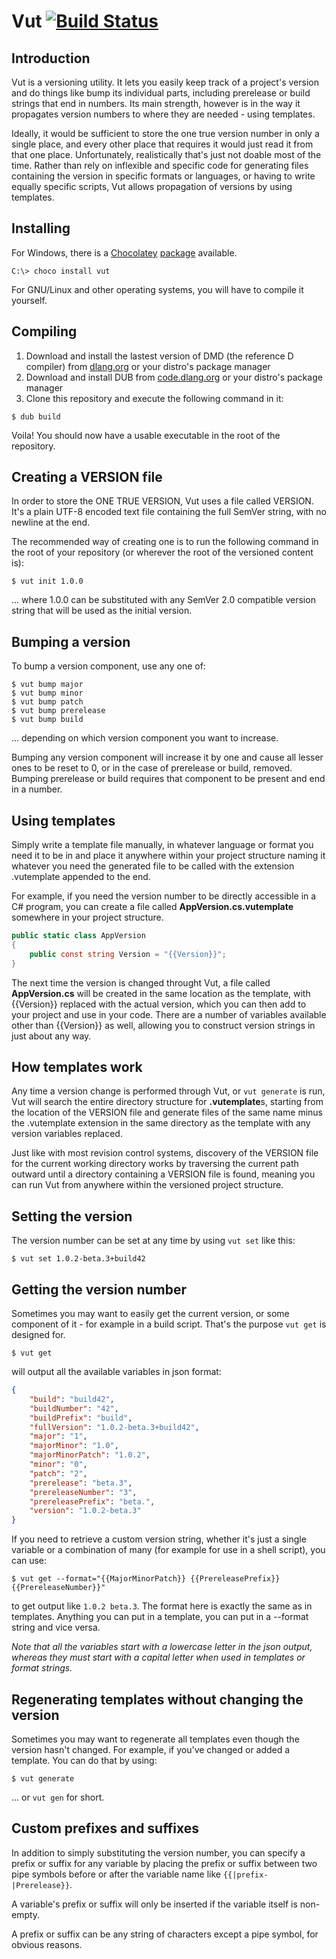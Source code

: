 # Vut [![Build Status](https://travis-ci.org/forbjok/vut.svg?branch=master)](https://travis-ci.org/forbjok/vut)

## Introduction
Vut is a versioning utility.
It lets you easily keep track of a project's version and do things like bump its individual parts, including prerelease or build strings that end in numbers.
Its main strength, however is in the way it propagates version numbers to where they are needed - using templates.

Ideally, it would be sufficient to store the one true version number in only a single place, and every other place that requires it would just read it from that one place.
Unfortunately, realistically that's just not doable most of the time.
Rather than rely on inflexible and specific code for generating files containing the version in specific formats or languages, or having to write equally specific scripts, Vut allows propagation of versions by using templates.

## Installing
For Windows, there is a [Chocolatey](https://chocolatey.org/) [package](https://chocolatey.org/packages/vut) available.
```
C:\> choco install vut
```

For GNU/Linux and other operating systems, you will have to compile it yourself.

## Compiling
1. Download and install the lastest version of DMD (the reference D compiler) from [dlang.org](http://dlang.org/) or your distro's package manager
2. Download and install DUB from [code.dlang.org](https://code.dlang.org/) or your distro's package manager
3. Clone this repository and execute the following command in it:
```
$ dub build
```

Voila! You should now have a usable executable in the root of the repository.

## Creating a VERSION file
In order to store the ONE TRUE VERSION, Vut uses a file called VERSION.
It's a plain UTF-8 encoded text file containing the full SemVer string, with no newline at the end.

The recommended way of creating one is to run the following command in the root of your repository (or wherever the root of the versioned content is):
```
$ vut init 1.0.0
```
... where 1.0.0 can be substituted with any SemVer 2.0 compatible version string that will be used as the initial version.

## Bumping a version
To bump a version component, use any one of:
```
$ vut bump major
$ vut bump minor
$ vut bump patch
$ vut bump prerelease
$ vut bump build
```
... depending on which version component you want to increase.

Bumping any version component will increase it by one and cause all lesser ones to be reset to 0, or in the case of prerelease or build, removed.
Bumping prerelease or build requires that component to be present and end in a number.

## Using templates
Simply write a template file manually, in whatever language or format you need it to be in and place it anywhere within your project structure naming it whatever you need the generated file to be called with the extension .vutemplate appended to the end.

For example, if you need the version number to be directly accessible in a C# program, you can create a file called **AppVersion.cs.vutemplate** somewhere in your project structure.
```C#
public static class AppVersion
{
	public const string Version = "{{Version}}";
}
```

The next time the version is changed throught Vut, a file called **AppVersion.cs** will be created in the same location as the template, with {{Version}} replaced with the actual version, which you can then add to your project and use in your code.
There are a number of variables available other than {{Version}} as well, allowing you to construct version strings in just about any way.

## How templates work
Any time a version change is performed through Vut, or `vut generate` is run, Vut will search the entire directory structure for **.vutemplate**s, starting from the location of the VERSION file and generate files of the same name minus the .vutemplate extension in the same directory as the template with any version variables replaced.

Just like with most revision control systems, discovery of the VERSION file for the current working directory works by traversing the current path outward until a directory containing a VERSION file is found, meaning you can run Vut from anywhere within the versioned project structure.


## Setting the version
The version number can be set at any time by using `vut set` like this:
```
$ vut set 1.0.2-beta.3+build42
```

## Getting the version number
Sometimes you may want to easily get the current version, or some component of it - for example in a build script.
That's the purpose `vut get` is designed for.
```
$ vut get
```
will output all the available variables in json format:
```json
{
    "build": "build42",
    "buildNumber": "42",
    "buildPrefix": "build",
    "fullVersion": "1.0.2-beta.3+build42",
    "major": "1",
    "majorMinor": "1.0",
    "majorMinorPatch": "1.0.2",
    "minor": "0",
    "patch": "2",
    "prerelease": "beta.3",
    "prereleaseNumber": "3",
    "prereleasePrefix": "beta.",
    "version": "1.0.2-beta.3"
}
```

If you need to retrieve a custom version string, whether it's just a single variable or a combination of many (for example for use in a shell script), you can use:
```
$ vut get --format="{{MajorMinorPatch}} {{PrereleasePrefix}}{{PrereleaseNumber}}"
```
to get output like `1.0.2 beta.3`.
The format here is exactly the same as in templates. Anything you can put in a template, you can put in a --format string and vice versa.

*Note that all the variables start with a lowercase letter in the json output, whereas they must start with a capital letter when used in templates or format strings.*

## Regenerating templates without changing the version
Sometimes you may want to regenerate all templates even though the version hasn't changed. For example, if you've changed or added a template.
You can do that by using:
```
$ vut generate
```
... or `vut gen` for short.

## Custom prefixes and suffixes
In addition to simply substituting the version number, you can specify a prefix or suffix for any variable by placing the prefix or suffix between two pipe symbols before or after the variable name like `{{|prefix-|Prerelease}}`.

A variable's prefix or suffix will only be inserted if the variable itself is non-empty.

A prefix or suffix can be any string of characters except a pipe symbol, for obvious reasons.
